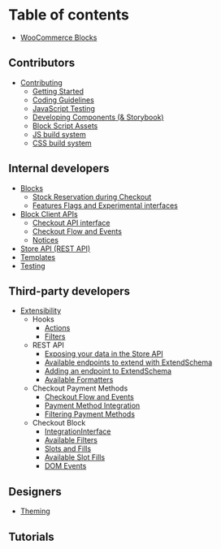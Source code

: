 # Table of contents

-   [WooCommerce Blocks](README.md)

## Contributors

-   [Contributing](contributors/contributing/README.md)
    -   [Getting Started](contributors/contributing/getting-started.md)
    -   [Coding Guidelines](contributors/contributing/coding-guidelines.md)
    -   [JavaScript Testing](contributors/contributing/javascript-testing.md)
    -   [Developing Components (& Storybook)](contributors/contributing/storybook-and-components.md)
    -   [Block Script Assets](contributors/contributing/block-assets.md)
    -   [JS build system](contributors/contributing/javascript-build-system.md)
    -   [CSS build system](contributors/contributing/css-build-system.md)

## Internal developers

-   [Blocks](internal-developers/blocks/README.md)
    -   [Stock Reservation during Checkout](internal-developers/blocks/stock-reservation.md)
    -   [Features Flags and Experimental interfaces](internal-developers/blocks/feature-flags-and-experimental-interfaces.md)
-   [Block Client APIs](internal-developers/block-client-apis/README.md)
    -   [Checkout API interface](internal-developers/block-client-apis/checkout/checkout-api.md)
    -   [Checkout Flow and Events](third-party-developers/extensibility/checkout-flow-and-events.md)
    -   [Notices](internal-developers/block-client-apis/notices.md)
-   [Store API (REST API)](../src/StoreApi/README.md)
-   [Templates](internal-developers/templates/README.md)
-   [Testing](internal-developers/testing/README.md)

## Third-party developers

-   [Extensibility](third-party-developers/extensibility/README.md)
    -   Hooks
        -   [Actions](third-party-developers/extensibility/actions.md)
        -   [Filters](third-party-developers/extensibility/filters.md)
    -   REST API
        -   [Exposing your data in the Store API](third-party-developers/extensibility/extend-rest-api-add-data.md)
        -   [Available endpoints to extend with ExtendSchema](third-party-developers/extensibility/available-endpoints-to-extend.md)
        -   [Adding an endpoint to ExtendSchema](third-party-developers/extensibility/extend-rest-api-new-endpoint.md)
        -   [Available Formatters](third-party-developers/extensibility/extend-rest-api-formatters.md)
    -   Checkout Payment Methods
        -   [Checkout Flow and Events](third-party-developers/extensibility/checkout-flow-and-events.md)
        -   [Payment Method Integration](third-party-developers/extensibility/payment-method-integration.md)
        -   [Filtering Payment Methods](third-party-developers/extensibility/filtering-payment-methods.md)
    -   Checkout Block
        -   [IntegrationInterface](third-party-developers/extensibility/integration-interface.md)
        -   [Available Filters](third-party-developers/extensibility/available-filters.md)
        -   [Slots and Fills](third-party-developers/extensibility/slot-fills.md)
        -   [Available Slot Fills](third-party-developers/extensibility/available-slot-fills.md)
        -   [DOM Events](third-party-developers/extensibility/dom-events.md)

## Designers

-   [Theming](designers/theming/README.md)

## Tutorials
